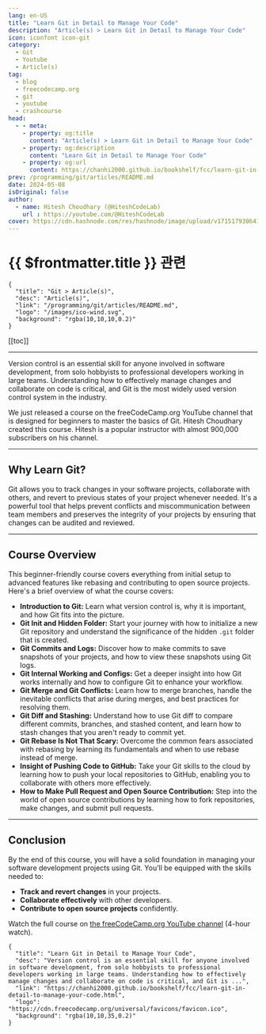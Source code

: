```yaml
---
lang: en-US
title: "Learn Git in Detail to Manage Your Code"
description: "Article(s) > Learn Git in Detail to Manage Your Code"
icon: iconfont icon-git
category:
  - Git
  - Youtube
  - Article(s)
tag:
  - blog
  - freecodecamp.org
  - git
  - youtube
  - crashcourse
head:
  - - meta:
    - property: og:title
      content: "Article(s) > Learn Git in Detail to Manage Your Code"
    - property: og:description
      content: "Learn Git in Detail to Manage Your Code"
    - property: og:url
      content: https://chanhi2000.github.io/bookshelf/fcc/learn-git-in-detail-to-manage-your-code.html
prev: /programming/git/articles/README.md
date: 2024-05-08
isOriginal: false
author:
  - name: Hitesh Choudhary (@HiteshCodeLab)
    url : https://youtube.com/@HiteshCodeLab
cover: https://cdn.hashnode.com/res/hashnode/image/upload/v1715179306416/6cef5df6-7483-4ab2-8699-0504be1902d2.png
---
```


# {{ $frontmatter.title }} 관련

```component VPCard
{
  "title": "Git > Article(s)",
  "desc": "Article(s)",
  "link": "/programming/git/articles/README.md",
  "logo": "/images/ico-wind.svg",
  "background": "rgba(10,10,10,0.2)"
}
```

[[toc]]

---

<SiteInfo
  name="Learn Git in Detail to Manage Your Code"
  desc="Version control is an essential skill for anyone involved in software development, from solo hobbyists to professional developers working in large teams. Understanding how to effectively manage changes and collaborate on code is critical, and Git is ..."
  url="https://freecodecamp.org/news/learn-git-in-detail-to-manage-your-code"
  logo="https://cdn.freecodecamp.org/universal/favicons/favicon.ico"
  preview="https://cdn.hashnode.com/res/hashnode/image/upload/v1715179306416/6cef5df6-7483-4ab2-8699-0504be1902d2.png"/>

Version control is an essential skill for anyone involved in software development, from solo hobbyists to professional developers working in large teams. Understanding how to effectively manage changes and collaborate on code is critical, and Git is the most widely used version control system in the industry.

We just released a course on the freeCodeCamp.org YouTube channel that is designed for beginners to master the basics of Git. Hitesh Choudhary created this course. Hitesh is a popular instructor with almost 900,000 subscribers on his channel.

---

## Why Learn Git?

Git allows you to track changes in your software projects, collaborate with others, and revert to previous states of your project whenever needed. It's a powerful tool that helps prevent conflicts and miscommunication between team members and preserves the integrity of your projects by ensuring that changes can be audited and reviewed.

---

## Course Overview

This beginner-friendly course covers everything from initial setup to advanced features like rebasing and contributing to open source projects. Here's a brief overview of what the course covers:

- **Introduction to Git:** Learn what version control is, why it is important, and how Git fits into the picture.
- **Git Init and Hidden Folder:** Start your journey with how to initialize a new Git repository and understand the significance of the hidden <VPIcon icon="fas fa-folder-open"/>`.git` folder that is created.
- **Git Commits and Logs:** Discover how to make commits to save snapshots of your projects, and how to view these snapshots using Git logs.
- **Git Internal Working and Configs:** Get a deeper insight into how Git works internally and how to configure Git to enhance your workflow.
- **Git Merge and Git Conflicts:** Learn how to merge branches, handle the inevitable conflicts that arise during merges, and best practices for resolving them.
- **Git Diff and Stashing:** Understand how to use Git diff to compare different commits, branches, and stashed content, and learn how to stash changes that you aren't ready to commit yet.
- **Git Rebase Is Not That Scary:** Overcome the common fears associated with rebasing by learning its fundamentals and when to use rebase instead of merge.
- **Insight of Pushing Code to GitHub:** Take your Git skills to the cloud by learning how to push your local repositories to GitHub, enabling you to collaborate with others more effectively.
- **How to Make Pull Request and Open Source Contribution:** Step into the world of open source contributions by learning how to fork repositories, make changes, and submit pull requests.

---

## Conclusion

By the end of this course, you will have a solid foundation in managing your software development projects using Git. You’ll be equipped with the skills needed to:

- **Track and revert changes** in your projects.
- **Collaborate effectively** with other developers.
- **Contribute to open source projects** confidently.

Watch the full course on [<VPIcon icon="fa-brands fa-youtube"/>the freeCodeCamp.org YouTube channel](https://youtu.be/zTjRZNkhiEU) (4-hour watch).

<VidStack src="youtube/zTjRZNkhiEU" />

<!-- TODO: add ARTICLE CARD -->
```component VPCard
{
  "title": "Learn Git in Detail to Manage Your Code",
  "desc": "Version control is an essential skill for anyone involved in software development, from solo hobbyists to professional developers working in large teams. Understanding how to effectively manage changes and collaborate on code is critical, and Git is ...",
  "link": "https://chanhi2000.github.io/bookshelf/fcc/learn-git-in-detail-to-manage-your-code.html",
  "logo": "https://cdn.freecodecamp.org/universal/favicons/favicon.ico",
  "background": "rgba(10,10,35,0.2)"
}
```
